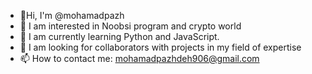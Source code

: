 - 👋Hi, I'm @mohamadpazh
- 👀 I am interested in Noobsi program and crypto world
- 🌱 I am currently learning Python and JavaScript.
- 💞️ I am looking for collaborators with projects in my field of expertise
- 📫 How to contact me: mohamadpazhdeh906@gmail.com

<!---
mohamadpazh/mohamadpazh is a ✨ special ✨ repository because its `README.md` (this file) appears on your GitHub profile.
You can click the Preview link to take a look at your changes.
--->
